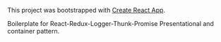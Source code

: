 This project was bootstrapped with [Create React App](https://github.com/facebookincubator/create-react-app).

Boilerplate for React-Redux-Logger-Thunk-Promise
Presentational and container pattern.